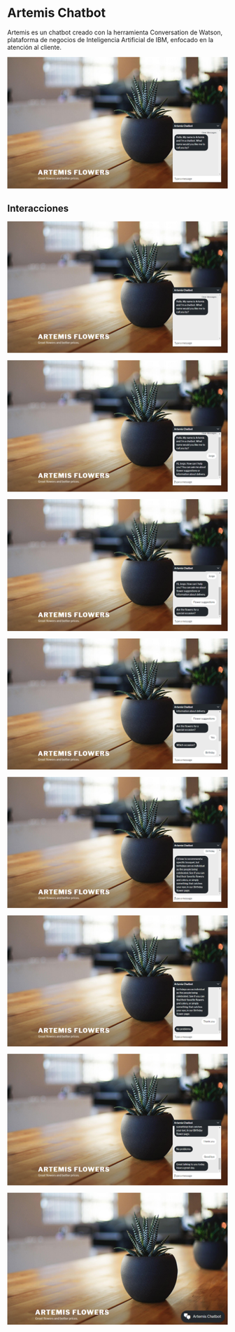 # Artemis Chatbot
Artemis es un chatbot creado con la herramienta Conversation de Watson, plataforma de negocios de Inteligencia Artificial de IBM, enfocado en la atención al cliente.
<p align="center"> 
<img src="https://github.com/jorgerodriguezm/artemis-chatbot/blob/master/Artemis%20Chatbot/README_images/Artemis%20Saludo.png">
</p>

## Interacciones
<p align="center"> 
<img src="https://github.com/jorgerodriguezm/artemis-chatbot/blob/master/Artemis%20Chatbot/README_images/Artemis%20Saludo.png">
</p>
<p align="center"> 
<img src="https://github.com/jorgerodriguezm/artemis-chatbot/blob/master/Artemis%20Chatbot/README_images/Artemis%20Nombre.png">
</p>
<p align="center"> 
<img src="https://github.com/jorgerodriguezm/artemis-chatbot/blob/master/Artemis%20Chatbot/README_images/Artemis%20Suggestions.png">
</p>
<p align="center"> 
<img src="https://github.com/jorgerodriguezm/artemis-chatbot/blob/master/Artemis%20Chatbot/README_images/Artemis%20Repregunta.png">
</p>
<p align="center"> 
<img src="https://github.com/jorgerodriguezm/artemis-chatbot/blob/master/Artemis%20Chatbot/README_images/Artemis%20Respuesta%20Recomendacion.png">
</p>
<p align="center"> 
<img src="https://github.com/jorgerodriguezm/artemis-chatbot/blob/master/Artemis%20Chatbot/README_images/Artemis%20Respuesta%20De%20Nada.png">
</p>
<p align="center"> 
<img src="https://github.com/jorgerodriguezm/artemis-chatbot/blob/master/Artemis%20Chatbot/README_images/Artemis%20Adios.png">
</p>
<p align="center"> 
<img src="https://github.com/jorgerodriguezm/artemis-chatbot/blob/master/Artemis%20Chatbot/README_images/Artemis%20Cuadro.png">
</p>
